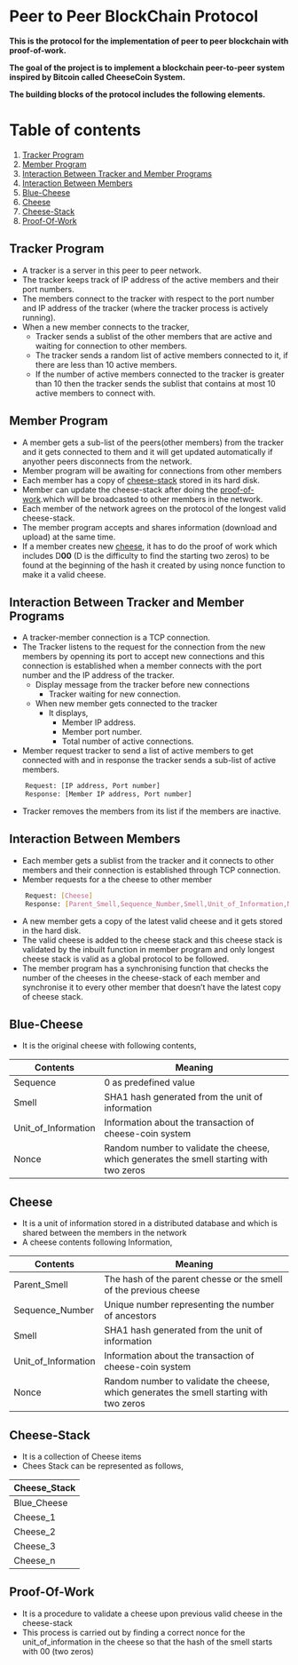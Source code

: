 # Peer to Peer BlockChain Protocol

**This is the protocol for the implementation of peer to peer blockchain with proof-of-work.**

**The goal of the project is to implement a blockchain peer-to-peer system inspired by Bitcoin called CheeseCoin System.**

**The building blocks of the protocol includes the following elements.**

# Table of contents
1. [Tracker Program](#tracker-program)
2. [Member Program](#member-program)
3. [Interaction Between Tracker and Member Programs](#interaction-between-tracker-and-member-programs)
4. [Interaction Between Members](#interaction-between-members)
5. [Blue-Cheese](#blue-cheese)
6. [Cheese](#cheese)
7. [Cheese-Stack](#cheese-stack)
8. [Proof-Of-Work](#proof-of-work)

## Tracker Program
* A tracker is a server in this peer to peer network.
* The tracker keeps track of IP address of the active members and their port numbers.
* The  members connect to the tracker with respect to the port number and IP address of the tracker (where the tracker process is actively running).
* When a new member connects to the tracker, 
	* Tracker sends a sublist of the other members that are active and waiting for connection to other members. 
	* The tracker sends a random list of active members connected to it, if there are less than 10 active members.
	* If the number of active members connected to the tracker is greater than 10 then the tracker sends the sublist  that contains at most 10 active members to connect with. 

## Member Program
* A member gets a sub-list of the peers(other members) from the tracker and it gets connected to them and it will get updated automatically if anyother peers disconnects from the network.
* Member program will be awaiting for connections from other members
* Each member has a copy of [cheese-stack](#cheese-stack) stored in its hard disk.
* Member can update the cheese-stack after doing the [proof-of-work](#proof-of-work).which will be broadcasted to other members in the network.
* Each member of the network agrees on the protocol of the longest valid cheese-stack.
* The member program accepts and shares information (download and upload) at the same time.
* If a member creates new [cheese](#cheese), it has to do the proof of work which includes D**00** (D is the difficulty to find the starting two zeros) to be found at the beginning of the hash it created by using nonce function to make it a valid cheese. 

## Interaction Between Tracker and Member Programs
* A tracker-member connection is a TCP connection.
* The Tracker listens to the request for the connection from the new members by openning its port to accept new connections and this connection is established when a member connects with the port number and the IP address of the tracker.
	* Display message from the tracker before new connections
		* Tracker waiting for new connection.
	* When new member gets connected to the tracker
		* It displays,
			* Member IP address.
			* Member port number.
			* Total number of active connections.
* Member request tracker to send a list of active members to get connected with and in response the tracker sends a sub-list of active members.

```sh
	Request: [IP address, Port number]
	Response: [Member IP address, Port number]
```
* Tracker removes the members from its list if the members are inactive. 

## Interaction Between Members
* Each member gets a sublist from the tracker and it connects to other members and their connection is established through TCP connection.
* Member requests for a the cheese to other member
```sh
	Request: [Cheese]
	Response: [Parent_Smell,Sequence_Number,Smell,Unit_of_Information,Nonce]
```
* A new member gets a copy of the latest valid cheese and it gets stored in the hard disk.
* The valid cheese is added to the cheese stack and this cheese stack is validated by the inbuilt function in member program and only longest cheese stack is valid as a global protocol to be followed.
* The member program has a synchronising function that checks the number of the cheeses in the cheese-stack of each member and synchronise it to every other member that doesn’t have the latest copy of cheese stack.

## Blue-Cheese
* It is the original cheese with following contents,

| Contents | Meaning |
| ---------|---------|
| Sequence | 0 as predefined value |
| Smell | SHA1 hash generated from the unit of information|
| Unit_of_Information | Information about the transaction of cheese-coin system |
| Nonce | Random number to validate the cheese, which generates the smell starting with two zeros |

## Cheese
* It is a unit of information stored in a distributed database and which is shared between the members in the network
* A cheese contents following Information,

| Contents | Meaning |
| ---------|---------|
| Parent_Smell | The hash of the parent chesse or the smell of the previous cheese|
| Sequence_Number | Unique number representing the number of ancestors |
| Smell | SHA1 hash generated from the unit of information |
| Unit_of_Information | Information about the transaction of cheese-coin system |
| Nonce | Random number to validate the cheese, which generates the smell starting with two zeros |

## Cheese-Stack
* It is a collection of Cheese items
* Chees Stack can be represented as follows,

| Cheese_Stack |
|--------------|
| Blue_Cheese |
| Cheese_1 |
| Cheese_2 |
| Cheese_3 |
| Cheese_n |

## Proof-Of-Work
* It is a procedure to validate a cheese upon previous valid cheese in the cheese-stack
* This process is carried out by finding a correct nonce for the unit_of_information in the cheese so that the hash of the smell starts with 00 (two zeros)



